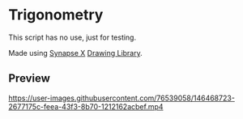 # Trigonometry
This script has no use, just for testing.

Made using [Synapse X](https://x.synapse.to) [Drawing Library](https://x.synapse.to/docs/reference/drawing_lib.html).

## Preview
https://user-images.githubusercontent.com/76539058/146468723-2677175c-feea-43f3-8b70-1212162acbef.mp4
